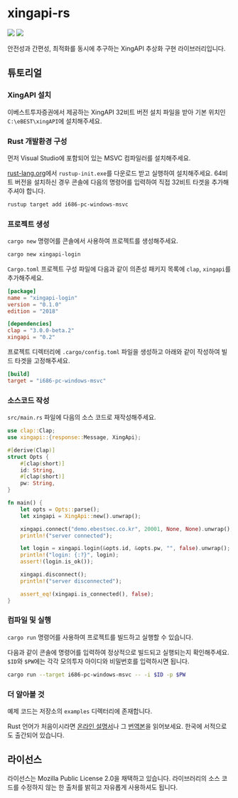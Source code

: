 # xingapi-rs

[![][crate-img]](https://crates.io/crates/xingapi)
[![][docs-rs-img]](https://docs.rs/xingapi/)

[crate-img]: https://img.shields.io/crates/v/xingapi.svg
[docs-rs-img]: https://docs.rs/xingapi/badge.svg

안전성과 간편성, 최적화를 동시에 추구하는 XingAPI 추상화 구현 라이브러리입니다.

## 튜토리얼
### XingAPI 설치
이베스트투자증권에서 제공하는 XingAPI 32비트 버전 설치 파일을 받아 기본 위치인
`C:\eBEST\xingAPI`에 설치해주세요.

### Rust 개발환경 구성
먼저 Visual Studio에 포함되어 있는 MSVC 컴파일러를 설치해주세요.

[rust-lang.org][rust-lang-start]에서 `rustup-init.exe`를 다운로드 받고 실행하여
설치해주세요. 64비트 버전을 설치하신 경우 콘솔에 다음의 명령어를 입력하여 직접
32비트 타겟을 추가해주셔야 합니다.

```sh
rustup target add i686-pc-windows-msvc
```

### 프로젝트 생성
`cargo new` 명령어를 콘솔에서 사용하여 프로젝트를 생성해주세요.

```sh
cargo new xingapi-login
```

`Cargo.toml` 프로젝트 구성 파일에 다음과 같이 의존성 패키지 목록에 `clap`,
`xingapi`를 추가해주세요.

```toml
[package]
name = "xingapi-login"
version = "0.1.0"
edition = "2018"

[dependencies]
clap = "3.0.0-beta.2"
xingapi = "0.2"
```

프로젝트 디렉터리에 `.cargo/config.toml` 파일을 생성하고 아래와 같이 작성하여
빌드 타겟을 고정해주세요.
```toml
[build]
target = "i686-pc-windows-msvc"
```

### 소스코드 작성
`src/main.rs` 파일에 다음의 소스 코드로 재작성해주세요.
```rust
use clap::Clap;
use xingapi::{response::Message, XingApi};

#[derive(Clap)]
struct Opts {
    #[clap(short)]
    id: String,
    #[clap(short)]
    pw: String,
}

fn main() {
    let opts = Opts::parse();
    let xingapi = XingApi::new().unwrap();

    xingapi.connect("demo.ebestsec.co.kr", 20001, None, None).unwrap();
    println!("server connected");

    let login = xingapi.login(&opts.id, &opts.pw, "", false).unwrap();
    println!("login: {:?}", login);
    assert!(login.is_ok());

    xingapi.disconnect();
    println!("server disconnected");

    assert_eq!(xingapi.is_connected(), false);
}
```

### 컴파일 및 실행
`cargo run` 명령어를 사용하여 프로젝트를 빌드하고 실행할 수 있습니다.

다음과 같이 콘솔에 명령어를 입력하여 정상적으로 빌드되고 실행되는지
확인해주세요. `$ID`와 `$PW`에는 각각 모의투자 아이디와 비밀번호를 입력하시면
됩니다.

```sh
cargo run --target i686-pc-windows-msvc -- -i $ID -p $PW
```

### 더 알아볼 것
예제 코드는 저장소의 `examples` 디렉터리에 존재합니다.

Rust 언어가 처음이시라면 [온라인 설명서][book]나 그 [번역본][book-ko]을
읽어보세요. 한국에 서적으로도 출간되어 있습니다.

## 라이선스
라이선스는 Mozilla Public License 2.0을 채택하고 있습니다. 라이브러리의 소스
코드를 수정하지 않는 한 출처를 밝히고 자유롭게 사용하셔도 됩니다.

[rust-lang-start]: https://www.rust-lang.org/learn/get-started
[book]: https://doc.rust-lang.org/book/
[book-ko]: https://rinthel.github.io/rust-lang-book-ko/
